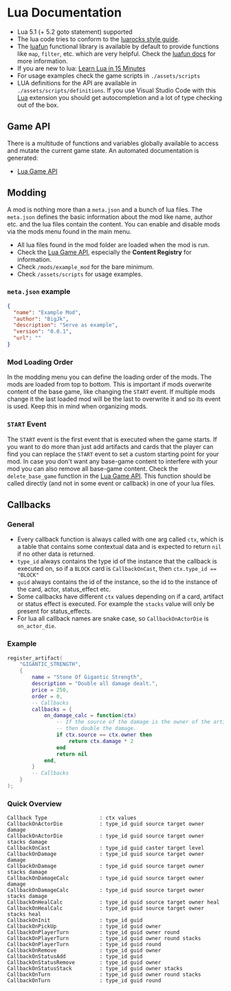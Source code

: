 # Lua Documentation

- Lua 5.1 (+ 5.2 goto statement) supported
- The lua code tries to conform to the [luarocks style guide](https://github.com/luarocks/lua-style-guide).
- The [luafun](https://github.com/luafun/luafun) functional library is available by default to provide functions like `map`, `filter`, etc. which are very helpful. Check the [luafun docs](https://luafun.github.io/index.html) for more information.
- If you are new to lua: [Learn Lua in 15 Minutes](https://tylerneylon.com/a/learn-lua/)
- For usage examples check the game scripts in `./assets/scripts`
- LUA definitions for the API are available in `./assets/scripts/definitions`. If you use Visual Studio Code with this [Lua](https://marketplace.visualstudio.com/items?itemName=sumneko.lua) extension you should get autocompletion and a lot of type checking out of the box.

## Game API

There is a multitude of functions and variables globally available to access and mutate the current game state. An automated documentation is generated:

- [Lua Game API](./LUA_API_DOCS.md)

## Modding

A mod is nothing more than a `meta.json` and a bunch of lua files. The `meta.json` defines the basic information about the mod like name, author etc. and the lua files contain the content. You can enable and disable mods via the mods menu found in the main menu.

- All lua files found in the mod folder are loaded when the mod is run.
- Check the [Lua Game API](./LUA_API_DOCS.md), especially the **Content Registry** for information.
- Check `/mods/example_mod` for the bare minimum.
- Check `/assets/scripts` for usage examples.

### `meta.json` example

```json
{
  "name": "Example Mod",
  "author": "BigJk",
  "description": "Serve as example",
  "version": "0.0.1",
  "url": ""
}
```

### Mod Loading Order

In the modding menu you can define the loading order of the mods. The mods are loaded from top to bottom. This is important if mods overwrite content of the base game, like changing the `START` event. If multiple mods change it the last loaded mod will be the last to overwrite it and so its event is used. Keep this in mind when organizing mods.

### ``START`` Event

The `START` event is the first event that is executed when the game starts. If you want to do more than just add artifacts and cards that the player can find you can replace the `START` event to set a custom starting point for your mod. In case you don't want any base-game content to interfere with your mod you can also remove all base-game content. Check the `delete_base_game` function in the [Lua Game API](./LUA_API_DOCS.md). This function should be called directly (and not in some event or callback) in one of your lua files.
 

## Callbacks

### General

- Every callback function is always called with one arg called `ctx`, which is a table that contains some contextual data and is expected to return `nil` if no other data is returned.
- `type_id` always contains the type id of the instance that the callback is executed on, so if a `BLOCK` card is `CallbackOnCast`, then `ctx.type_id == "BLOCK"`
- `guid` always contains the id of the instance, so the id to the instance of the card, actor, status_effect etc.
- Some callbacks have different `ctx` values depending on if a card, artifact or status effect is executed. For example the `stacks` value will only be present for status_effects.
- For lua all callback names are snake case, so `CallbackOnActorDie` is `on_actor_die`.

### Example

```lua
register_artifact(
    "GIGANTIC_STRENGTH",
    {
        name = "Stone Of Gigantic Strength",
        description = "Double all damage dealt.",
        price = 250,
        order = 0,
        -- Callbacks
        callbacks = {
            on_damage_calc = function(ctx)
                -- If the source of the damage is the owner of the artifact
                -- then double the damage.
                if ctx.source == ctx.owner then
                    return ctx.damage * 2
                end
                return nil
            end,
        }
        -- Callbacks
    }
);
```

### Quick Overview

```
Callback Type                 : ctx values
CallbackOnActorDie            : type_id guid source target owner damage
CallbackOnActorDie            : type_id guid source target owner stacks damage
CallbackOnCast                : type_id guid caster target level
CallbackOnDamage              : type_id guid source target owner damage
CallbackOnDamage              : type_id guid source target owner stacks damage
CallbackOnDamageCalc          : type_id guid source target owner damage
CallbackOnDamageCalc          : type_id guid source target owner stacks damage
CallbackOnHealCalc            : type_id guid source target owner heal
CallbackOnHealCalc            : type_id guid source target owner stacks heal
CallbackOnInit                : type_id guid
CallbackOnPickUp              : type_id guid owner
CallbackOnPlayerTurn          : type_id guid owner round
CallbackOnPlayerTurn          : type_id guid owner round stacks
CallbackOnPlayerTurn          : type_id guid round
CallbackOnRemove              : type_id guid owner
CallbackOnStatusAdd           : type_id guid
CallbackOnStatusRemove        : type_id guid owner
CallbackOnStatusStack         : type_id guid owner stacks
CallbackOnTurn                : type_id guid owner round stacks
CallbackOnTurn                : type_id guid round
```

